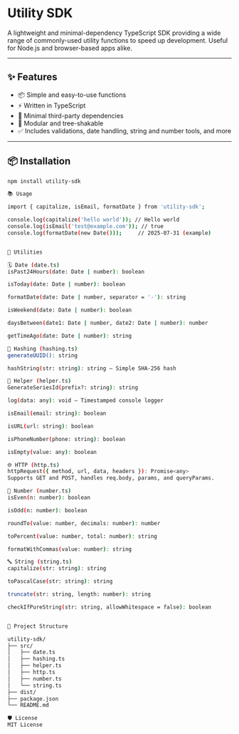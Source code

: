 # Utility SDK

A lightweight and minimal-dependency TypeScript SDK providing a wide range of commonly-used utility functions to speed up development. Useful for Node.js and browser-based apps alike.

---

## ✨ Features

- 📦 Simple and easy-to-use functions  
- ⚡ Written in TypeScript  
- 🧼 Minimal third-party dependencies  
- 🧱 Modular and tree-shakable  
- ✅ Includes validations, date handling, string and number tools, and more  

---

## 📦 Installation

```bash
npm install utility-sdk

📚 Usage

import { capitalize, isEmail, formatDate } from 'utility-sdk';

console.log(capitalize('hello world')); // Hello world
console.log(isEmail('test@example.com')); // true
console.log(formatDate(new Date()));     // 2025-07-31 (example)


🧰 Utilities

🗓️ Date (date.ts)
isPast24Hours(date: Date | number): boolean

isToday(date: Date | number): boolean

formatDate(date: Date | number, separator = '-'): string

isWeekend(date: Date | number): boolean

daysBetween(date1: Date | number, date2: Date | number): number

getTimeAgo(date: Date | number): string

🔐 Hashing (hashing.ts)
generateUUID(): string

hashString(str: string): string – Simple SHA-256 hash

🧩 Helper (helper.ts)
GenerateSeriesId(prefix?: string): string

log(data: any): void – Timestamped console logger

isEmail(email: string): boolean

isURL(url: string): boolean

isPhoneNumber(phone: string): boolean

isEmpty(value: any): boolean

🌐 HTTP (http.ts)
httpRequest({ method, url, data, headers }): Promise<any>
Supports GET and POST, handles req.body, params, and queryParams.

🔢 Number (number.ts)
isEven(n: number): boolean

isOdd(n: number): boolean

roundTo(value: number, decimals: number): number

toPercent(value: number, total: number): string

formatWithCommas(value: number): string

🔤 String (string.ts)
capitalize(str: string): string

toPascalCase(str: string): string

truncate(str: string, length: number): string

checkIfPureString(str: string, allowWhitespace = false): boolean


📁 Project Structure

utility-sdk/
├── src/
│   ├── date.ts
│   ├── hashing.ts
│   ├── helper.ts
│   ├── http.ts
│   ├── number.ts
│   └── string.ts
├── dist/
├── package.json
└── README.md

🛡️ License
MIT License